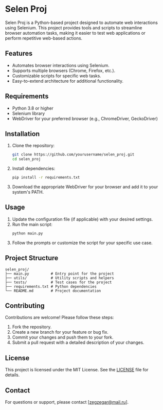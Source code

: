 # Selen Proj

Selen Proj is a Python-based project designed to automate web interactions using Selenium. This project provides tools and scripts to streamline browser automation tasks, making it easier to test web applications or perform repetitive web-based actions.

## Features

- Automates browser interactions using Selenium.
- Supports multiple browsers (Chrome, Firefox, etc.).
- Customizable scripts for specific web tasks.
- Easy-to-extend architecture for additional functionality.

## Requirements

- Python 3.8 or higher
- Selenium library
- WebDriver for your preferred browser (e.g., ChromeDriver, GeckoDriver)

## Installation

1. Clone the repository:
    ```bash
    git clone https://github.com/yourusername/selen_proj.git
    cd selen_proj
    ```

2. Install dependencies:
    ```bash
    pip install -r requirements.txt
    ```

3. Download the appropriate WebDriver for your browser and add it to your system's PATH.

## Usage

1. Update the configuration file (if applicable) with your desired settings.
2. Run the main script:
    ```bash
    python main.py
    ```
3. Follow the prompts or customize the script for your specific use case.

## Project Structure

```
selen_proj/
├── main.py          # Entry point for the project
├── utils/           # Utility scripts and helpers
├── tests/           # Test cases for the project
├── requirements.txt # Python dependencies
└── README.md        # Project documentation
```

## Contributing

Contributions are welcome! Please follow these steps:

1. Fork the repository.
2. Create a new branch for your feature or bug fix.
3. Commit your changes and push them to your fork.
4. Submit a pull request with a detailed description of your changes.

## License

This project is licensed under the MIT License. See the [LICENSE](LICENSE) file for details.

## Contact

For questions or support, please contact [zegzegar@mail.ru].
